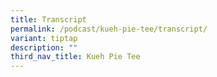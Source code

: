 ```yaml
---
title: Transcript
permalink: /podcast/kueh-pie-tee/transcript/
variant: tiptap
description: ""
third_nav_title: Kueh Pie Tee
---
```

